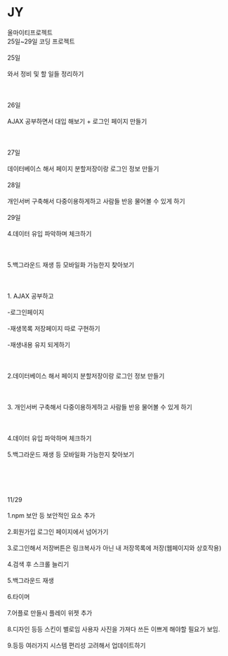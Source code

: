 # JY
올마이티프로젝트
<br>25일~29일 코딩 프로젝트</br>
<br>25일</br>
<br>와서 정비 및 할 일들 정리하기</br>
<br></br>
<br>26일</br>
<br>AJAX 공부하면서 대입 해보기 + 로그인 페이지 만들기</br>
<br></br>
<br>27일</br>
<br>데이터베이스 해서 페이지 분할저장이랑 로그인 정보 만들기</br>
<br>28일</br>
<br>개인서버 구축해서 다중이용하게하고 사람들 반응 물어볼 수 있게 하기</br>
<br>29일</br>
<br>4.데이터 유입 파악하며 체크하기</br>
<br></br>
<br>5.백그라운드 재생 등 모바일화 가능한지 찾아보기</br>
<br></br>
<br>1. AJAX 공부하고 </br>
<br>-로그인페이지</br>
<br>-재생목록 저장페이지 따로 구현하기</br>
<br>-재생내용 유지 되게하기</br>
<br></br>
<br>2.데이터베이스 해서 페이지 분할저장이랑 로그인 정보 만들기</br>
<br></br>
<br>3. 개인서버 구축해서 다중이용하게하고 사람들 반응 물어볼 수 있게 하기</br>
<br></br>
<br>4.데이터 유입 파악하며 체크하기</br>
<br>
5.백그라운드 재생 등 모바일화 가능한지 찾아보기
</br>
<br></br><br></br>
<br>11/29</br>
<br>1.npm 보안 등 보안적인 요소 추가</br>
<br>2.회원가입 로그인 페이지에서 넘어가기</br>
<br>3.로그인해서 저장버튼은 링크복사가 아닌 내 저장목록에 저장(웹페이지와 상호작용)</br>
<br>4.검색 후 스크롤 늘리기</br>
<br>5.백그라운드 재생</br>
<br>6.타이머</br>
<br>7.어플로 만들시 플레이 위젯 추가</br>
<br>8.디자인 등등 스킨이 별로임 사용자 사진을 가져다 쓰든 이쁘게 해야할 필요가 보임.</br>
<br>9.등등 여러가지 시스템 편리성 고려해서 업데이트하기</br>
